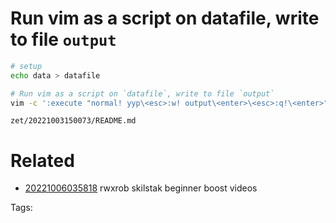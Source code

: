 # Run vim as a script on datafile, write to file `output`

```bash
# setup
echo data > datafile                                            

# Run vim as a script on `datafile`, write to file `output`
vim -c ':execute "normal! yyp\<esc>:w! output\<enter>\<esc>:q!\<enter>"' datafile
```

` zet/20221003150073/README.md `

# Related

- [20221006035818](/zet/20221006035818/README.md) rwxrob skilstak beginner boost videos

Tags:
    
